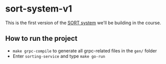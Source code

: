 # sort-system-v1

This is the first version of the [SORT system](https://www.youtube.com/watch?v=BQDliV7w7_8) we'll be building in the course.

## How to run the project
* `make grpc-compile` to generate all grpc-related files in the `gen/` folder
* Enter `sorting-service` and type `make go-run`